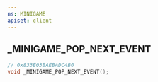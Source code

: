 ```yaml
---
ns: MINIGAME
apiset: client
---
```

## _MINIGAME_POP_NEXT_EVENT

```c
// 0x833E03BAEBADC4B0
void _MINIGAME_POP_NEXT_EVENT();
```